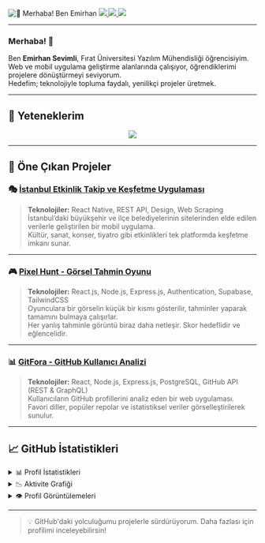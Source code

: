 <img src="https://user-images.githubusercontent.com/67194519/173735367-b75edb3b-61ec-4323-a10f-5d98e1d7b97a.gif" alt="👋 Merhaba! Ben Emirhan" title="👋 Merhaba! Ben Emirhan"/>
  

  <a href="https://www.linkedin.com/in/emirhan-sevimli/">
    <img src="https://img.shields.io/badge/LinkedIn-%230077B5.svg?style=for-the-badge&logo=linkedin&logoColor=white" />
  </a>
  <a href="https://github.com/Satelliteq">
    <img src="https://img.shields.io/badge/GitHub-%23121011.svg?style=for-the-badge&logo=github&logoColor=white" />
  </a>
  <a href="https://x.com/EmirhanSvml00">
    <img src="https://img.shields.io/badge/Twitter-%231DA1F2.svg?style=for-the-badge&logo=twitter&logoColor=white" />
  </a>
</div>

---

### Merhaba! 👋  
Ben **Emirhan Sevimli**, Fırat Üniversitesi Yazılım Mühendisliği öğrencisiyim.  
Web ve mobil uygulama geliştirme alanlarında çalışıyor, öğrendiklerimi projelere dönüştürmeyi seviyorum.  
Hedefim; teknolojiyle topluma faydalı, yenilikçi projeler üretmek.

---

## 🚀 Yeteneklerim

<div align="center">
  <img src="https://skillicons.dev/icons?i=javascript,typescript,react,nodejs,express,html,css,postgresql,mongodb,python,cs,mysql,firebase,supabase,figma,bootstrap,tailwind,git," />
</div>

---

## 📌 Öne Çıkan Projeler

### 🎭 [İstanbul Etkinlik Takip ve Keşfetme Uygulaması](https://github.com/Satelliteg/Istanbul-Event-Tracking-App)

> **Teknolojiler:** React Native, REST API, Design, Web Scraping  
İstanbul’daki büyükşehir ve ilçe belediyelerinin sitelerinden elde edilen verilerle geliştirilen bir mobil uygulama.  
Kültür, sanat, konser, tiyatro gibi etkinlikleri tek platformda keşfetme imkanı sunar.

---

### 🎮 [Pixel Hunt - Görsel Tahmin Oyunu](https://github.com/Satelliteq/PixelHunt)

> **Teknolojiler:** React.js, Node.js, Express.js, Authentication, Supabase, TailwindCSS  
Oyunculara bir görselin küçük bir kısmı gösterilir, tahminler yaparak tamamını bulmaya çalışırlar.  
Her yanlış tahminle görüntü biraz daha netleşir. Skor hedeflidir ve eğlencelidir.

---

### 📊 [GitFora - GitHub Kullanıcı Analizi](https://github.com/Satelliteq/Gitfora)

> **Teknolojiler:** React, Node.js, Express.js, PostgreSQL, GitHub API (REST & GraphQL)  
Kullanıcıların GitHub profillerini analiz eden bir web uygulaması.  
Favori diller, popüler repolar ve istatistiksel veriler görselleştirilerek sunulur.

---

## 📈 GitHub İstatistikleri

<details>
  <summary>📊 Profil İstatistikleri</summary>
  <br />
  <img src="https://github-readme-stats.vercel.app/api?username=Satelliteg&show_icons=true&count_private=true&theme=default&hide_border=true&bg_color=fff&title_color=00E676&icon_color=00E676" height="180" />
  <img src="https://github-readme-stats.vercel.app/api/top-langs/?username=Satelliteg&langs_count=8&layout=compact&theme=default&hide_border=true&bg_color=fff&title_color=000&icon_color=000&hide=Jupyter%20Notebook" height="180" />
</details>

<details>
  <summary>📉 Aktivite Grafiği</summary>
  <br />
  <img src="https://github-readme-activity-graph.vercel.app/graph?username=Satelliteg&bg_color=ffffff&color=000000&line=04e61b&point=403d3d&area=true&hide_border=true" />
</details>

<details>
  <summary>👁️ Profil Görüntülemeleri</summary>
  <br />
  <img src="https://komarev.com/ghpvc/?username=Satelliteg&label=PROFILE+VIEWS&style=for-the-badge" />
</details>

---



> 💡 GitHub'daki yolculuğumu projelerle sürdürüyorum. Daha fazlası için profilimi inceleyebilirsin!
